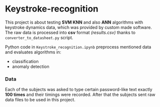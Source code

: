 # Keystroke-recognition
This project is about testing **SVM KNN** and also **ANN** algorithms with keystroke dynamics data, which was provided by custom made software.
The raw data is processed into **csv** format *(results.csv)* thanks to `converter_to_datasheet.py` script.

Python code in `Keystroke_recognition.ipynb` preprocess mentioned data and evaluates algorithms in:
  - classification
  - anomaly detection 


### Data
Each of the subjects was asked to type certain password-like text exactly **100 times** and their timings were recorded.
After that the subjects sent raw data files to be used in this project.
